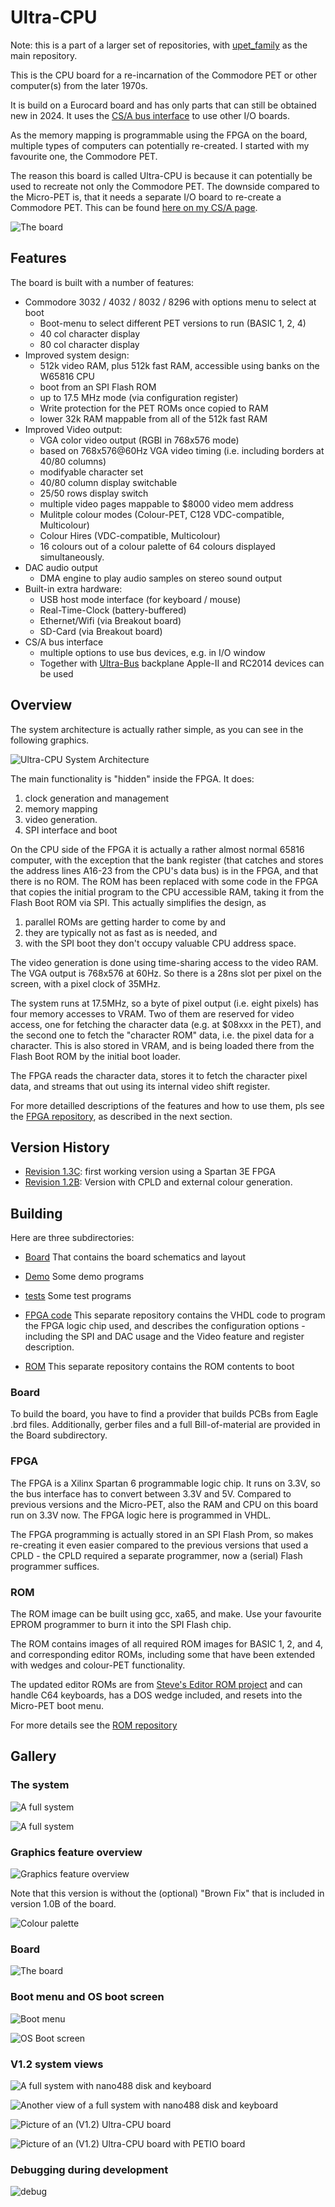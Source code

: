 # Ultra-CPU

Note: this is a part of a larger set of repositories, with [upet_family](https://github.com/fachat/upet_family) as the main repository.

This is the CPU board for a re-incarnation of the Commodore PET or other computer(s) from the later 1970s.

It is build on a Eurocard board and has only parts that can still be obtained new in 2024.
It uses the [CS/A bus interface](http://www.6502.org/users/andre/csa/index.html) to use other I/O boards.

As the memory mapping is programmable using the FPGA on the board, multiple types of computers can
potentially re-created. I started with my favourite one, the Commodore PET.

The reason this board is called Ultra-CPU is because it can potentially be used to recreate not only the Commodore PET.
The downside compared to the Micro-PET is, that it needs a separate I/O board to re-create a Commodore PET.
This can be found [here on my CS/A page](http://www.6502.org/users/andre/csa/petio/index.html).

![The board](images/newboard.jpg)

## Features

The board is built with a number of features:

- Commodore 3032 / 4032 / 8032 / 8296 with options menu to select at boot
  - Boot-menu to select different PET versions to run (BASIC 1, 2, 4)
  - 40 col character display
  - 80 col character display
- Improved system design:
  - 512k video RAM, plus 512k fast RAM, accessible using banks on the W65816 CPU
  - boot from an SPI Flash ROM
  - up to 17.5 MHz mode (via configuration register)
  - Write protection for the PET ROMs once copied to RAM
  - lower 32k RAM mappable from all of the 512k fast RAM
- Improved Video output:
  - VGA color video output (RGBI in 768x576 mode)
  - based on 768x576@60Hz VGA video timing (i.e. including borders at 40/80 columns)
  - modifyable character set
  - 40/80 column display switchable
  - 25/50 rows display switch
  - multiple video pages mappable to $8000 video mem address
  - Mulitple colour modes (Colour-PET, C128 VDC-compatible, Multicolour)
  - Colour Hires (VDC-compatible, Multicolour)
  - 16 colours out of a colour palette of 64 colours displayed simultaneously.
- DAC audio output
  - DMA engine to play audio samples on stereo sound output
- Built-in extra hardware:
  - USB host mode interface (for keyboard / mouse)
  - Real-Time-Clock (battery-buffered)
  - Ethernet/Wifi (via Breakout board)
  - SD-Card (via Breakout board)
- CS/A bus interface
  - multiple options to use bus devices, e.g. in I/O window
  - Together with [Ultra-Bus](https://github.com/fachat/csa_ultrabus) backplane Apple-II and RC2014 devices can be used

## Overview

The system architecture is actually rather simple, as you can see in the following graphics.

![Ultra-CPU System Architecture](images/ultracpu-arch.png)

The main functionality is "hidden" inside the FPGA. It does:

1. clock generation and management
2. memory mapping
3. video generation.
4. SPI interface and boot

On the CPU side of the FPGA it is actually a rather almost normal 65816 computer, 
with the exception that the bank register (that catches and stores the address lines 
A16-23 from the CPU's data bus) is in the FPGA, and that there is no ROM. The ROM has been
replaced with some code in the FPGA that copies the initial program to the CPU accessible
RAM, taking it from the Flash Boot ROM via SPI. This actually simplifies the design,
as 

1. parallel ROMs are getting harder to come by and
2. they are typically not as fast as is needed, and
3. with the SPI boot they don't occupy valuable CPU address space.

The video generation is done using time-sharing access to the video RAM.
The VGA output is 768x576 at 60Hz. So there is a 28ns slot per pixel on the screen, 
with a pixel clock of 35MHz.

The system runs at 17.5MHz, so a byte of pixel output (i.e. eight pixels) has four
memory accesses to VRAM. Two of them are reserved for video access, one for fetching the
character data (e.g. at $08xxx in the PET), and the second one to fetch the "character ROM"
data, i.e. the pixel data for a character. This is also stored in VRAM, and is being loaded
there from the Flash Boot ROM by the initial boot loader.

The FPGA reads the character data, stores it to fetch the character pixel data, and streams
that out using its internal video shift register.

For more detailled descriptions of the features and how to use them, pls see the 
[FPGA repository](https://github.com/fachat/upet_fpga),
as described in the next section.

## Version History

- [Revision 1.3C](https://github.com/fachat/csa_ultracpu/tree/r1.3c): first working version using a Spartan 3E FPGA
- [Revision 1.2B](https://github.com/fachat/csa_ultracpu/tree/csa_ultracpu_1.2b): Version with CPLD and external colour generation.

## Building

Here are three subdirectories:

- [Board](Board/) That contains the board schematics and layout
- [Demo](Demo/) Some demo programs
- [tests](tests/) Some test programs

- [FPGA code](https://github.com/fachat/upet_fpga) This separate repository contains the VHDL code to program the FPGA logic chip used, and describes the configuration options - including the SPI and DAC usage and the Video feature and register description.
- [ROM](https://github.com/fachat/upet_roms) This separate repository contains the ROM contents to boot

### Board

To build the board, you have to find a provider that builds PCBs from Eagle .brd files.
Additionally, gerber files and a full Bill-of-material are provided in the Board subdirectory.

### FPGA

The FPGA is a Xilinx Spartan 6 programmable logic chip. It runs on 3.3V, 
so the bus interface has to convert between 3.3V and 5V. Compared to previous versions and the Micro-PET, also
the RAM and CPU on this board run on 3.3V now.
The FPGA logic here is programmed in VHDL.

The FPGA programming is actually stored in an SPI Flash Prom, so makes re-creating it even easier compared to 
the previous versions that used a CPLD - the CPLD required a separate programmer, now a (serial) Flash programmer suffices.

### ROM

The ROM image can be built using gcc, xa65, and make. Use your favourite EPROM programmer to burn it into the SPI Flash chip.

The ROM contains images of all required ROM images for BASIC 1, 2, and 4, and corresponding editor ROMs, including
some that have been extended with wedges and colour-PET functionality.

The updated editor ROMs are from [Steve's Editor ROM project](http://www.6502.org/users/sjgray/projects/editrom/index.html) and can handle C64 keyboards, has a DOS wedge included, and resets into the Micro-PET boot menu.

For more details see the [ROM repository](https://github.com/fachat/upet_roms)

## Gallery

### The system

![A full system](images/ultra2.jpg)

![A full system](images/ultra.jpg)


### Graphics feature overview

![Graphics feature overview](images/graphics.jpg)

Note that this version is without the (optional) "Brown Fix" that is included in version 1.0B of the board.

![Colour palette](images/showcols.jpg)

### Board

![The board](images/newboard.jpg)

### Boot menu and OS boot screen

![Boot menu](images/bootmenu.jpg)

![OS Boot screen](images/newrom.jpg)

### V1.2 system views

![A full system with nano488 disk and keyboard](images/system2.jpg)

![Another view of a full system with nano488 disk and keyboard](images/system.jpg)

![Picture of an (V1.2) Ultra-CPU board](images/board.jpg)

![Picture of an (V1.2) Ultra-CPU board with PETIO board](images/cover.jpg)

### Debugging during development

![debug](images/debug.jpg)
 
